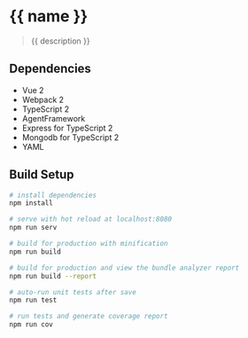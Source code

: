# {{ name }}

> {{ description }}

## Dependencies
  - Vue 2
  - Webpack 2
  - TypeScript 2
  - AgentFramework
  - Express for TypeScript 2
  - Mongodb for TypeScript 2
  - YAML

## Build Setup

``` bash
# install dependencies
npm install

# serve with hot reload at localhost:8080
npm run serv

# build for production with minification
npm run build

# build for production and view the bundle analyzer report
npm run build --report

# auto-run unit tests after save
npm run test

# run tests and generate coverage report
npm run cov

